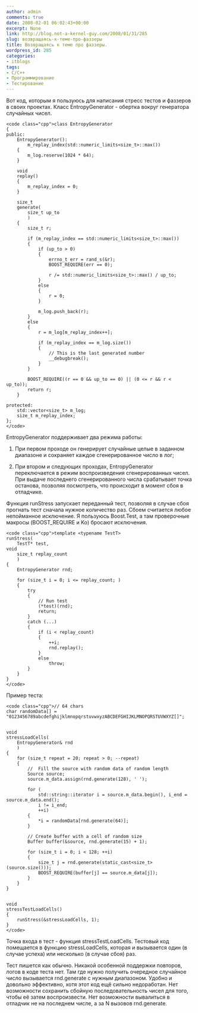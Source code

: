 ```yaml
---
author: admin
comments: true
date: 2008-02-01 06:02:43+00:00
excerpt: None
link: http://blog.not-a-kernel-guy.com/2008/01/31/285
slug: возвращаясь-к-теме-про-фаззеры
title: Возвращаясь к теме про фаззеры.
wordpress_id: 285
categories:
- itblogs
tags:
- C/C++
- Программирование
- Тестирование
---
```


Вот код, которым я пользуюсь для написания стресс тестов и фаззеров в своих проектах. Класс EntropyGenerator - обертка вокруг генератора случайных чисел.

 
<!-- more -->

    
    <code class="cpp">class EntropyGenerator
    {
    public:
        EntropyGenerator():
            m_replay_index(std::numeric_limits<size_t>::max())
        {
            m_log.reserve(1024 * 64);
        }
        
        void
        replay()
        {
            m_replay_index = 0;
        }
        
        size_t
        generate(
            size_t up_to
            )
        {
            size_t r;
            
            if (m_replay_index == std::numeric_limits<size_t>::max())
            {
                if (up_to > 0)
                {
                    errno_t err = rand_s(&r);
                    BOOST_REQUIRE(err == 0);
                    
                    r /= std::numeric_limits<size_t>::max() / up_to;
                }
                else
                {
                    r = 0;
                }
                
                m_log.push_back(r);
            }
            else
            {
                r = m_log[m_replay_index++];
                
                if (m_replay_index == m_log.size())
                {
                    // This is the last generated number
                    __debugbreak();
                }
            }
            
            BOOST_REQUIRE((r == 0 && up_to == 0) || (0 <= r && r < up_to));
            return r;
        }
        
    protected:
        std::vector<size_t> m_log;
        size_t m_replay_index;
    };
    </code>





EntropyGenerator поддерживает два режима работы:






  
  1. При первом проходе он генерирует случайные целые в заданном диапазоне и сохраняет каждое сгенерированное число в лог; 


  
  2. При втором и следующих проходах, EntropyGenerator переключается в режим воспроизведения сгенерированных чисел. При выдаче последнего сгенерированного числа срабатывает точка останова, позволяя посмотреть, что происходит в момент сбоя в отладчике. 





Функция runStress запускает переданный тест, позволяя в случае сбоя прогнать тест сначала нужное количество раз. Сбоем считается любое непойманное исключение. Я пользуюсь Boost.Test, а там проверочные макросы (BOOST_REQUIRE и Ko) бросают исключения.




    
    <code class="cpp">template <typename TestT>
    runStress(
        TestT* test,
    void
        size_t replay_count
        )
    {
        EntropyGenerator rnd;
        
        for (size_t i = 0; i <= replay_count; )
        {
            try
            {
                // Run test
                (*test)(rnd);
                return;
            }
            catch (...)
            {
                if (i < replay_count)
                {
                    ++i;
                    rnd.replay();
                }
                else
                    throw;
            }
        }
    }
    </code>





Пример теста:




    
    <code class="cpp">// 64 chars
    char randomData[] = "0123456789abcdefghijklmnopqrstuvwxyzABCDEFGHIJKLMNOPQRSTUVWXYZ[]";
    
    
    void
    stressLoadCells(
        EntropyGenerator& rnd
        )
    {
        for (size_t repeat = 20; repeat > 0; --repeat)
        {
            //  Fill the source with random data of random length
            Source source;
            source.m_data.assign(rnd.generate(128), ' ');
            
            for (
                std::string::iterator i = source.m_data.begin(), i_end = source.m_data.end();
                i != i_end;
                ++i)
            {
                *i = randomData[rnd.generate(64)];
            }
            
            // Create buffer with a cell of random size
            Buffer buffer(&source, rnd.generate(15) + 1);
            
            for (size_t i = 0; i < 128; ++i)
            {
                size_t j = rnd.generate(static_cast<size_t>(source.size()));
                BOOST_REQUIRE(buffer[j] == source.m_data[j]);
            }
        }
    }
    
    
    void
    stressTestLoadCells()
    {
        runStress(&stressLoadCells, 1);
    }
    </code>





Точка входа в тест - функция stressTestLoadCells. Тестовый код помещается в функцию stressLoadCells, которая и вызывается один (в случае успеха) или несколько (в случае сбоя) раз.





Тест пишется как обычно. Никакой особенной поддержки повторов, логов в коде теста нет. Там где нужно получить очередное случайное число вызывается rnd.generate с нужным диапазоном. Удобно и довольно эффективно, хотя этот код ещё сильно недоработан. Нет возможности сохранить сбойную последовательность чисел для того, чтобы её затем воспроизвести. Нет возможности вывалиться в отладчик не на последнем числе, а за N вызовов rnd.generate.
